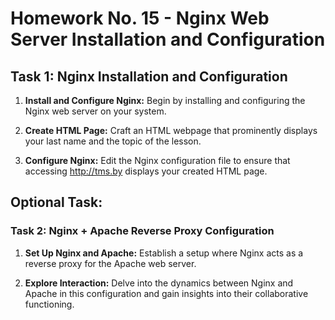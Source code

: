 # Homework No. 15 - Nginx Web Server Installation and Configuration

## Task 1: Nginx Installation and Configuration

1. **Install and Configure Nginx:** Begin by installing and configuring the Nginx web server on your system.

2. **Create HTML Page:** Craft an HTML webpage that prominently displays your last name and the topic of the lesson.

3. **Configure Nginx:** Edit the Nginx configuration file to ensure that accessing http://tms.by displays your created HTML page.

## Optional Task:

### Task 2: Nginx + Apache Reverse Proxy Configuration

1. **Set Up Nginx and Apache:** Establish a setup where Nginx acts as a reverse proxy for the Apache web server.

2. **Explore Interaction:** Delve into the dynamics between Nginx and Apache in this configuration and gain insights into their collaborative functioning.
